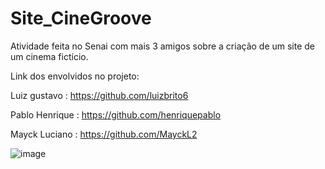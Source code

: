# Site_CineGroove
Atividade feita no Senai com mais 3 amigos sobre a criação de um site de um cinema fictício.

Link dos envolvidos no projeto:

Luiz gustavo : https://github.com/luizbrito6

Pablo Henrique : https://github.com/henriquepablo

Mayck Luciano : https://github.com/MayckL2


![image](https://user-images.githubusercontent.com/112515310/198370756-b68aba25-ca12-4d1f-b10f-7d891f0c5cc0.png)
